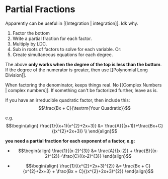 # Partial Fractions

Apparently can be useful in [[Integration | integration]]. Idk why.

1. Factor the bottom
2. Write a partial fraction for each factor.
3. Multiply by LDC.
4. Sub in roots of factors to solve for each variable. Or:
5. Create simultaneous equations for each degree.

The above **only works when the degree of the top is less than the bottom**.
If the degree of the numerator is greater, then use [[Polynomial Long Division]].

When factoring the denominator, keeps things real. No [[Complex Numbers | complex numbers]]. If something can't be factorized further, leave as is.

If you have an irreducible quadratic factor, then include this:
$$\frac{Bx + C}{\textrm{Your Quadratic}}$$

e.g.
$$\begin{align}
\frac{1}{(x+1)(x^{2}+2x+3)} &= \frac{A}{(x+1)}+\frac{Bx+C}{(x^{2}+2x+3)} \\
\end{align}$$


**you need a partial fraction for each exponent of a factor, e.g:**

- $$\begin{align}
\frac{1}{(x-2)^{3}} &= \frac{A}{(x-2)} + \frac{B}{(x-2)^{2}}+\frac{C}{(x-2)^{3}}
\end{align}$$

- $$\begin{align}
\frac{1}{(x^{2}+2x+3)^{2}} &= \frac{Bx + C}{x^{2}+2x+3} + \frac{Bx + C}{(x^{2}+2x+3)^{2}}
\end{align}$$


